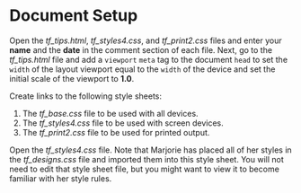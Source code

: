 # Document Setup
Open the *tf_tips.html*, *tf_styles4.css*, and *tf_print2.css* files and enter your **name** and the **date** in the comment section of each file. Next, go to the *tf_tips.html* file and add a `viewport` `meta` tag to the document `head` to set the `width` of the layout viewport equal to the `width` of the device and set the initial scale of the viewport to **1.0**.

Create links to the following style sheets:
1. The *tf_base.css* file to be used with all devices.
2. The *tf_styles4.css* file to be used with screen devices.
3. The *tf_print2.css* file to be used for printed output.

Open the *tf_styles4.css* file. Note that Marjorie has placed all of her styles in the *tf_designs.css* file and imported them into this style sheet. You will not need to edit that style sheet file, but you might want to view it to become familiar with her style rules. 